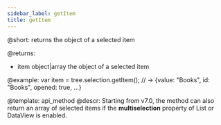 ```yaml
---
sidebar_label: getItem
title: getItem
---          
```


@short:
returns the object of a selected item

@returns:
- item		object|array		the object of a selected item


@example:
var item = tree.selection.getItem();
// -> {value: "Books", id: "Books", opened: true, …}


@template: api_method
@descr:
Starting from v7.0, the method can also return an array of selected items if the **multiselection** property of List or DataView is enabled.

